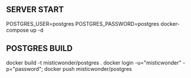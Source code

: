 ## SERVER START
POSTGRES_USER=postgres POSTGRES_PASSWORD=postgres docker-compose up -d

## POSTGRES BUILD
docker build -t misticwonder/postgres .
docker login -u="misticwonder" -p="password";
docker push misticwonder/postgres
